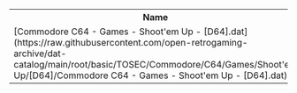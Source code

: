 <table>
<tr><th>Name</th><th>Size</th></tr>
<tr><td>[Commodore C64 - Games - Shoot'em Up - [D64].dat](https://raw.githubusercontent.com/open-retrogaming-archive/dat-catalog/main/root/basic/TOSEC/Commodore/C64/Games/Shoot'em Up/[D64]/Commodore C64 - Games - Shoot'em Up - [D64].dat)</td><td>9009403</td></tr>
</table>
